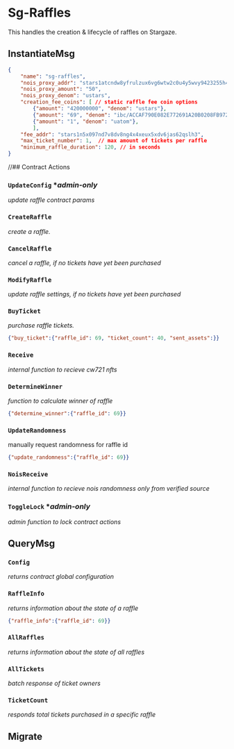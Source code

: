 # Sg-Raffles
This handles the creation & lifecycle of raffles on Stargaze.
## InstantiateMsg
```json
{
    "name": "sg-raffles",
    "nois_proxy_addr": "stars1atcndw8yfrulzux6vg6wtw2c0u4y5wvy9423255h472f4x3gn8dq0v8j45",
    "nois_proxy_amount": "50",
    "nois_proxy_denom": "ustars",
    "creation_fee_coins": [ // static raffle fee coin options 
        {"amount": "420000000", "denom": "ustars"},
        {"amount": "69", "denom": "ibc/ACCAF790E082E772691A20B0208FB972AD3A01C2DE0D7E8C479CCABF6C9F39B1"},
        {"amount": "1", "denom": "uatom"},
        ], 
    "fee_addr": "stars1n5x097nd7v8dv8ng4x4xeux5xdv6jas62qslh3",
    "max_ticket_number": 1,  // max amount of tickets per raffle
    "minimum_raffle_duration": 120, // in seconds 
}
```

//## Contract Actions
### `UpdateConfig`  **admin-only*
*update raffle contract params*
### `CreateRaffle`
*create a raffle.*
### `CancelRaffle`
*cancel a raffle, if no tickets have yet been purchased*
### `ModifyRaffle`
*update raffle settings, if no tickets have yet been purchased*
### `BuyTicket`
*purchase raffle tickets.*
```json
{"buy_ticket":{"raffle_id": 69, "ticket_count": 40, "sent_assets":}}
```
### `Receive`
*internal function to recieve cw721 nfts*
### `DetermineWinner`
*function to calculate winner of raffle*
```json
{"determine_winner":{"raffle_id": 69}}
```
### `UpdateRandomness`
manually request randomness for raffle id
```json
{"update_randomness":{"raffle_id": 69}}
```
### `NoisReceive`
*internal function to recieve nois randomness only from verified source*
### `ToggleLock`   **admin-only* 
*admin function to lock contract actions*
## QueryMsg
### `Config`
*returns contract global configuration*
### `RaffleInfo`
*returns information about the state of a raffle*
```json
{"raffle_info":{"raffle_id": 69}}
```
### `AllRaffles`
*returns information about the state of all raffles*

### `AllTickets`
*batch response of ticket owners*

### `TicketCount`
*responds total tickets purchased in a specific raffle*

## Migrate

